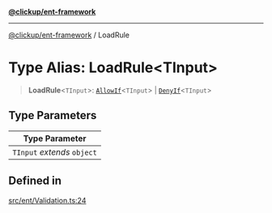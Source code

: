 [**@clickup/ent-framework**](../README.md)

***

[@clickup/ent-framework](../globals.md) / LoadRule

# Type Alias: LoadRule\<TInput\>

> **LoadRule**\<`TInput`\>: [`AllowIf`](../classes/AllowIf.md)\<`TInput`\> \| [`DenyIf`](../classes/DenyIf.md)\<`TInput`\>

## Type Parameters

| Type Parameter |
| ------ |
| `TInput` *extends* `object` |

## Defined in

[src/ent/Validation.ts:24](https://github.com/clickup/ent-framework/blob/master/src/ent/Validation.ts#L24)
